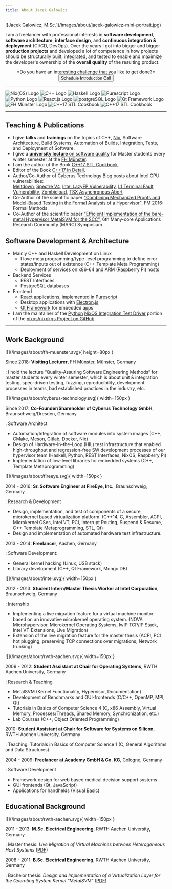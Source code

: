 ```yaml
---
title: About Jacek Galowicz
---
```


<!-- cSpell:disable -->

<div class="floating-image-right">
  ![Jacek Galowicz, M.Sc.](/images/about/jacek-galowicz-mini-portrait.jpg)
</div>

I am a freelancer with professional interests in **software development**,
**software architecture**, **interface design**, and **continuous integration &
deployment** (CI/CD, DevOps).
Over the years I got into bigger and bigger **production projects** and
developed a lot of competence in how projects should be structurally built,
integrated, and tested to enable and maximize the developer's ownership of the
**overall quality** of the resulting product.

<div style="text-align: center;">
  *Do you have an interesting challenge that you like to get done?*

  <a href="https://calendly.com/jacek-galowicz/60-minute-meeting">
    <button class="big-button glow-on-hover"><i class="fa fa-calendar"></i> Schedule Introduction Call</button>
  </a>
</div>

---

<div class="about-logos">
  <img alt="Nix(OS) Logo" src="/images/about/nixos.svg" />
  <img alt="C++ Logo" src="/images/about/cpp.svg" />
  <img alt="Haskell Logo" src="/images/about/haskell.svg" />
  <img alt="Purescript Logo" src="/images/about/purescript.svg" />
  <img alt="Python Logo" src="/images/about/python.svg" />
  <img alt="React.js Logo" src="/images/about/react.svg" />
  <img alt="postgreSQL Logo" src="/images/about/postgresql.svg" />
  <img alt="Qt Framework Logo" src="/images/about/qt.svg" />
  <img alt="FH Münster Logo" src="/images/about/fh-muenster.svg" />
  <img alt="C++17 STL Cookbook" src="/images/cpp17_stl_cookbook_cover.png" />
  <img alt="C++17 STL Cookbook" src="/images/about/cpp17-in-detail.png" />
</div>

---

## Teaching & Publications

- I give **talks** and **trainings** on the topics of
  C++, [Nix](https://nixos.org), Software Architecture, Build Systems,
  Automation of Builds, Integration, Tests, and Deployment of Software.
- I give a
  [**university lecture** on software quality](https://www.fh-muenster.de/eti/studierende/module/qualitaetssichernde-software-entwicklungsprozesse.php)
  for Master students every winter semester at the
  [FH Münster](https://www.fh-muenster.de/).
- I am the author of the Book
  [C++17 STL Cookbook](https://amzn.to/3Wyqjyb).
- Editor of the Book [C++17 in Detail](https://www.cppindetail.com/).
- Author/Co-Author of Cyberus Technology Blog posts about Intel CPU
  vulnerabilities:\
  [Meltdown](https://cyberus-technology.de/posts/2018-01-03-meltdown.html),
  [Spectre V4](https://cyberus-technology.de/posts/2018-05-22-intel-store-load-spectre-vulnerability.html),
  [Intel LazyFP Vulnerability](https://cyberus-technology.de/posts/2018-06-06-intel-lazyfp-vulnerability.html),
  [L1 Terminal Fault Vulnerability](https://cyberus-technology.de/posts/2018-08-14-l1-terminal-fault.html),
  [Zombieload](https://cyberus-technology.de/posts/2019-05-14-zombieload.html),
  [TSX Asynchronous Abort](https://cyberus-technology.de/posts/2019-11-12-taa.html)
- Co-Author of the scientific paper
  ["Combining Mechanized Proofs and Model-Based Testing in the Formal Analysis of a Hypervisor"](https://link.springer.com/chapter/10.1007/978-3-319-48989-6_5),
  FM 2016: Formal Methods
- Co-Author of the scientific paper
  ["Efficient Implementation of the bare-metal Hypervisor
MetalSVM for the SCC"](https://hal.archives-ouvertes.fr/file/index/docid/719037/filename/MARC6_Efficient-Implementation-of-the-bare-metal-hypervisor-MetalSVM-for-the-SCC.pdf),
  6th Many-core Applications Research Community (MARC) Symposium

## Software Development & Architecture

- Mainly C++ and Haskell Development on Linux
  - I love meta programming/type-level programming to define error states/inputs
    out of existence (C++ Template Meta Programming)
  - Deployment of services on x86-64 and ARM (Raspberry Pi) hosts
- Backend Services
  - REST Interfaces
  - PostgreSQL databases
- Frontend
  - [React](https://reactjs.org/) applications, implemented in
    [Purescript](https://www.purescript.org/)
  - Desktop applications with [Electron.js](https://www.electronjs.org/)
  - [Qt Framework](https://www.qt.io/product/framework) for embedded apps
- I am the maintainer of the [Python](https://www.python.org/)
  [NixOS Integration Test Driver](https://nixos.org/)
  portion of the [nixos/nixpkgs Project on GitHub](https://github.com/nixos/nixpkgs)

---

## Work Background

<div class="work-background">

<div class="floating-image-right no-round-corners">
  ![](/images/about/fh-muenster.svg){ height=80px }
</div>

Since 2018: **Visiting Lecturer**, FH Münster, Münster, Germany

: I hold the lecture “Quality-Assuring Software Engineering Methods“ for master
  students every winter semester, which is about unit & integration testing,
  spec-driven testing, fuzzing, reproducibility, development processes in teams,
  bad established practices in the industry, etc.

<div class="floating-image-right no-round-corners">
  ![](/images/about/cyberus-technology.svg){ width=150px }
</div>

Since 2017: **Co-Founder/Shareholder of Cyberus Technology GmbH**, Braunschweig/Dresden, Germany

: Software Architect

  - Automation/Integration of software modules into system images (C++, CMake,
    Meson, Gitlab, Docker, Nix)
  - Design of Hardware-In-the-Loop (HIL) test infrastructure that enabled
    high-throughput and regression-free SW development processes of our
    hypervisor team (Haskell, Python, REST Interfaces, NixOS, Raspberry Pi)
  - Implementation of low-level libraries for embedded systems
    (C++, Template Metaprogramming)

<div class="floating-image-right no-round-corners">
  ![](/images/about/fireeye.svg){ width=150px }
</div>

2014 - 2016: **Sr. Software Engineer at FireEye, Inc.**, Braunschweig, Germany

: Research & Development

  - Design, implementation, and test of components of a secure, microkernel
    based virtualization platform.
    (C++14, C, Assembler, ACPI, Microkernel OSes, Intel VT, PCI, Interrupt
    Routing, Suspend & Resume, C++ Template Metaprogramming, STL, Qt)
  - Design and implementation of automated hardware test infrastructure.

2013 - 2014: **Freelancer**, Aachen, Germany

: Software Development:

  - General kernel hacking (Linux, USB stack)
  - Library development (C++, Qt Framework, Mongo DB)


<div class="floating-image-right no-round-corners">
  ![](/images/about/intel.svg){ width=150px }
</div>

2012 - 2013: **Student Intern/Master Thesis Worker at Intel Corporation**, Braunschweig, Germany

: Internship

  - Implementing a live migration feature for a virtual machine monitor based on
    an innovative microkernel operating system.
    (NOVA Microhypervisor, Microkernel Operating Systems, lwIP TCP/IP Stack,
    Intel VT-Extensions, Live Migration)
  - Extension of the live migration feature for the master thesis
    (ACPI, PCI hot plugging, preserving TCP connections over migrations, Network
    trunking)

<div class="floating-image-right no-round-corners">
  ![](/images/about/rwth-aachen.svg){ width=150px }
</div>

2009 - 2012: **Student Assistant at Chair for Operating Systems**, RWTH Aachen University, Germany

: Research & Teaching

  - MetalSVM (Kernel Functionality, Hypervisor, Documentation)
  - Development of Benchmarks and GUI-frontends (C/C++, OpenMP, MPI, Qt)
  - Tutorials in Basics of Computer Science 4 (C, x86 Assembly, Virtual Memory,
    Processes/Threads, Shared Memory, Synchronization, etc.)
  - Lab Courses (C++, Object Oriented Programming)

2010: **Student Assistant at Chair for Software for Systems on Silicon**, RWTH Aachen University, Germany

: Teaching: Tutorials in Basics of Computer Science 1 (C, General Algorithms and Data
    Structures)

2004 - 2009: **Freelancer at Academy GmbH & Co. KG**, Cologne, Germany

: Software Development

  - Framework design for web based medical decision support systems
  - GUI frontends (Qt, JavaScript)
  - Applications for handhelds (Visual Basic)

</div>


## Educational Background

<div class="work-background">

<div class="floating-image-right no-round-corners">
  ![](/images/about/rwth-aachen.svg){ width=150px }
</div>

2011 - 2013: **M.Sc. Electrical Engineering**, RWTH Aachen University, Germany

: Master thesis:
  *Live Migration of Virtual Machines between Heterogeneous Host Systems*
  ([PDF](/images/about/master_thesis.pdf))

2008 - 2011: **B.Sc. Electrical Engineering**, RWTH Aachen University, Germany

: Bachelor thesis:
  *Design and Implementation of a Virtualization Layer for the Operating System
  Kernel "MetalSVM"*
  ([PDF](/images/about/bachelor_thesis.pdf))

</div>
